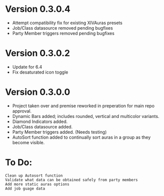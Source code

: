 # Version 0.3.0.4
- Attempt compatibility fix for existing XIVAuras presets
- Job/Class datasource removed pending bugfixes
- Party Member triggers removed pending bugfixes

# Version 0.3.0.2
- Update for 6.4
- Fix desaturated icon toggle

# Version 0.3.0.0
- Project taken over and premise reworked in preperation for main repo approval.
- Dynamic Bars added; includes rounded, vertical and multicolor variants.
- Diamond Indicators added.
- Job/Class datasource added.
- Party Member triggers added. (Needs testing)
- AutoSort function added to continually sort auras in a group as they become visible.

# To Do: 
	Clean up Autosort function
	Validate what data can be obtained safely from party members
	Add more static auras options
	Add job guage data